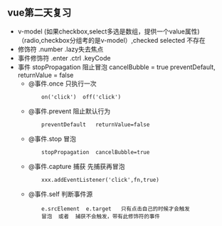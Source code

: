 ## vue第二天复习
- v-model (如果checkbox,select多选是数组，提供一个value属性)（radio,checkbox分组考的是v-model）,checked selected 不存在
- 修饰符 .number .lazy失去焦点
- 事件修饰符 .enter .ctrl .keyCode
- 事件 stopPropagation 阻止冒泡
    cancelBubble = true
    preventDefault, returnValue = false
    + @事件.once 只执行一次
        ```
            on('click')  off('click')
        ```
    + @事件.prevent 阻止默认行为
        ```
            preventDefault   returnValue=false
        ```
    + @事件.stop    冒泡
        ```
            stopPropagation  cancelBubble=true
        ```
    + @事件.capture   捕获  先捕获再冒泡
        ```
            xxx.addEventListener('click',fn,true)
        ```
    + @事件.self
        判断事件源
        ```
            e.srcElement  e.target   只有点击自己的时候才会触发
            冒泡  或者  捕获不会触发，带有此修饰符的事件
        ```